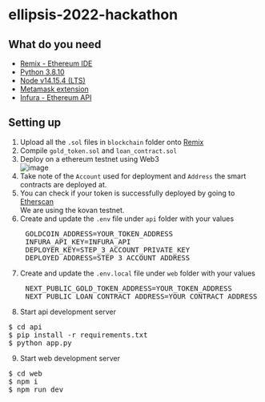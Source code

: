 # ellipsis-2022-hackathon

## What do you need

- [Remix - Ethereum IDE](https://remix.ethereum.org/)
- [Python 3.8.10](https://www.python.org/downloads/release/python-3810/)
- [Node v14.15.4 (LTS)](https://nodejs.org/es/blog/release/v14.15.4/)
- [Metamask extension](https://metamask.io/)
- [Infura - Ethereum API](https://infura.io/)

## Setting up

1. Upload all the `.sol` files in `blockchain` folder onto [Remix](https://remix.ethereum.org/)
2. Compile `gold_token.sol` and `loan_contract.sol`
3. Deploy on a ethereum testnet using Web3 <br>
![image](https://user-images.githubusercontent.com/56392203/187062709-95cafb23-22cd-4eb3-9528-68b154c7ef41.png)
4. Take note of the `Account` used for deployment and `Address` the smart contracts are deployed at.
5. You can check if your token is successfully deployed by going to [Etherscan](https://kovan.etherscan.io/address/0x2fC66763671f23281Fd152B4fb8da6D5AFF0228D)
<br>We are using the kovan testnet.
6. Create and update the `.env` file under `api` folder with your values <br>
<pre>
    GOLDCOIN_ADDRESS=YOUR_TOKEN_ADDRESS
    INFURA_API_KEY=INFURA_API
    DEPLOYER_KEY=STEP_3_ACCOUNT_PRIVATE_KEY  
    DEPLOYED_ADDRESS=STEP_3_ACCOUNT_ADDRESS
</pre>
7. Create and update the `.env.local` file under `web` folder with your values <br>
<pre>
    NEXT_PUBLIC_GOLD_TOKEN_ADDRESS=YOUR_TOKEN_ADDRESS
    NEXT_PUBLIC_LOAN_CONTRACT_ADDRESS=YOUR_CONTRACT_ADDRESS
</pre>
8. Start api development server
<pre>
$ cd api
$ pip install -r requirements.txt
$ python app.py
</pre>
9. Start web development server
<pre>
$ cd web
$ npm i
$ npm run dev
</pre>

